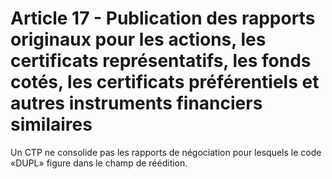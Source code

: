 # Article 17 - Publication des rapports originaux pour les actions, les certificats représentatifs, les fonds cotés, les certificats préférentiels et autres instruments financiers similaires


Un CTP ne consolide pas les rapports de négociation pour lesquels le code «DUPL» figure dans le champ de réédition.
